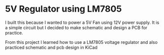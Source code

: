 # 5V Regulator using LM7805

I built this because I wanted to power a 5V Fan using 12V power supply.
It is a simple circuit but I decided to make schematic and design a PCB for practice.

From this project I learned how to use a LM7805 voltage regulator and also practiced schematic and pcb design in KiCad
